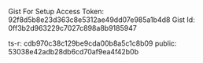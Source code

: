 Gist For Setup
Access Token: 92f8d5b8e23d363c8e5312ae49dd07e985a1b4d8
Gist Id: 0ff3b2d963229c7027c898a8b9185947


ts-r: cdb970c38c129be9cda00b8a5c1c8b09
public: 53038e42adb28db6cd70af9ea4f42b0b